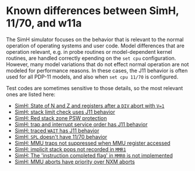 # Known differences between SimH, 11/70, and w11a

The SimH simulator focuses on the behavior that is relevant to the normal
operation of operating systems and user code. Model differences that are
operation relevant, e.g. in probe routines or model-dependent kernel routines,
are handled correctly epending on the `set cpu` configuration.
However, many model variations that do not effect normal operation are not
modeled for performance reasons. In these cases, the J11 behavior is often used
for all PDP-11 models, and also when `set cpu 11/70` is configured.

Test codes are sometimes sensitive to those details, so the most relevant
ones are listed here:
- [SimH: State of N and Z and registers after a `DIV` abort with `V=1`](simh_diff_div_after_v1.md)
- [SimH: stack limit check uses J11 behavior](simh_diff_stklim.md)
- [SimH: Red stack zone PSW protection](simh_diff_red_psw.md)
- [SimH: trap and interrupt service order has J11 behavior](simh_diff_service-order.md)
- [SimH: traced `WAIT` has J11 behavior](simh_diff_traced-wait.md)
- [SimH: `SPL` doesn't have 11/70 behavior](simh_diff_spl.md)
- [SimH: MMU traps not suppressed when MMU register accessed](simh_diff_mmu_trap_suppression.md)
- [SimH: implicit stack pops not recorded in `MMR1`](simh_diff_mmr1_rts_mtp.md)
- [SimH: The 'instruction completed flag' in `MMR0` is not implemented](simh_diff_instruction_complete.md)
- [SimH: MMU aborts have priority over NXM aborts](simh_diff_mmu_nxm_prio.md)
